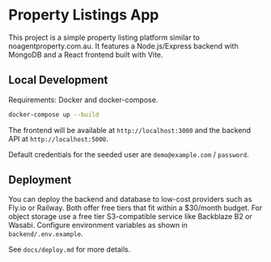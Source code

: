 # Property Listings App

This project is a simple property listing platform similar to noagentproperty.com.au.
It features a Node.js/Express backend with MongoDB and a React frontend built with Vite.

## Local Development

Requirements: Docker and docker-compose.

```bash
docker-compose up --build
```

The frontend will be available at `http://localhost:3000` and the backend API at `http://localhost:5000`.

Default credentials for the seeded user are `demo@example.com` / `password`.

## Deployment

You can deploy the backend and database to low-cost providers such as Fly.io or Railway. Both offer free tiers that fit within a $30/month budget. For object storage use a free tier S3-compatible service like Backblaze B2 or Wasabi. Configure environment variables as shown in `backend/.env.example`.

See `docs/deploy.md` for more details.
